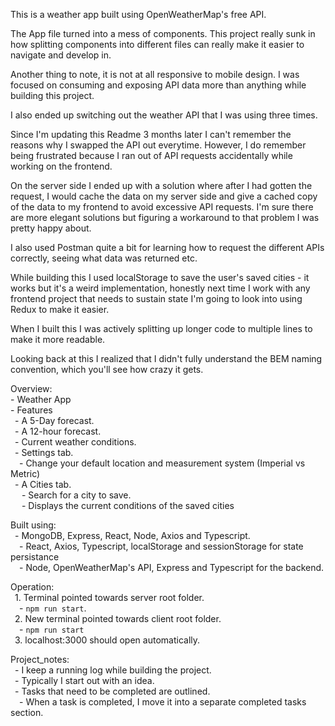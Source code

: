 This is a weather app built using OpenWeatherMap's free API.

The App file turned into a mess of components. This project really sunk in how splitting components into different files can really make it easier to navigate and develop in.

Another thing to note, it is not at all responsive to mobile design. I was focused on consuming and exposing API data more than anything while building this project.

I also ended up switching out the weather API that I was using three times.

Since I'm updating this Readme 3 months later I can't remember the reasons why I swapped the API out everytime. However, I do remember being frustrated because I ran out of API requests accidentally while working on the frontend.

On the server side I ended up with a solution where after I had gotten the request, I would cache the data on my server side and 
give a cached copy of the data to my frontend to avoid excessive API requests. I'm sure there are more elegant solutions but figuring 
a workaround to that problem I was pretty happy about.

I also used Postman quite a bit for learning how to request the different APIs correctly, seeing what data was returned etc.

While building this I used localStorage to save the user's saved cities - it works but it's a weird implementation, 
honestly next time I work with any frontend project that needs to sustain state I'm going to look into using Redux to make it easier.

When I built this I was actively splitting up longer code to multiple lines to make it more readable.

Looking back at this I realized that I didn't fully understand the BEM naming convention, which you'll see how crazy it gets.

Overview:<br> 
    - Weather App<br> 
    - Features<br>
    &ensp;- A 5-Day forecast.<br>
    &ensp;- A 12-hour forecast.<br>
    &ensp;- Current weather conditions.<br>
    &ensp;- Settings tab.<br>
        &ensp;&ensp;- Change your default location and measurement system (Imperial vs Metric)<br>
    &ensp;- A Cities tab.<br>
        &ensp; &ensp;- Search for a city to save.<br>
        &ensp; &ensp;- Displays the current conditions of the saved cities<br>

Built using:<br> 
    &ensp;- MongoDB, Express, React, Node, Axios and Typescript.<br> 
      &ensp;&ensp;- React, Axios, Typescript, localStorage and sessionStorage for state persistance<br> 
      &ensp;&ensp;- Node, OpenWeatherMap's API, Express and Typescript for the backend. <br> 

Operation:<br> 
    &ensp;1. Terminal pointed towards server root folder.<br> 
       &ensp;&ensp;-  `npm run start`.<br> 
    &ensp;2. New terminal pointed towards client root folder.<br> 
       &ensp;&ensp;-  `npm run start`<br> 
    &ensp;3. localhost:3000 should open automatically.<br> 

Project_notes:<br> 
    &ensp;- I keep a running log while building the project.<br> 
    &ensp;- Typically I start out with an idea.<br> 
    &ensp;- Tasks that need to be completed are outlined.<br> 
      &ensp;&ensp;- When a task is completed, I move it into a separate completed tasks section.<br>